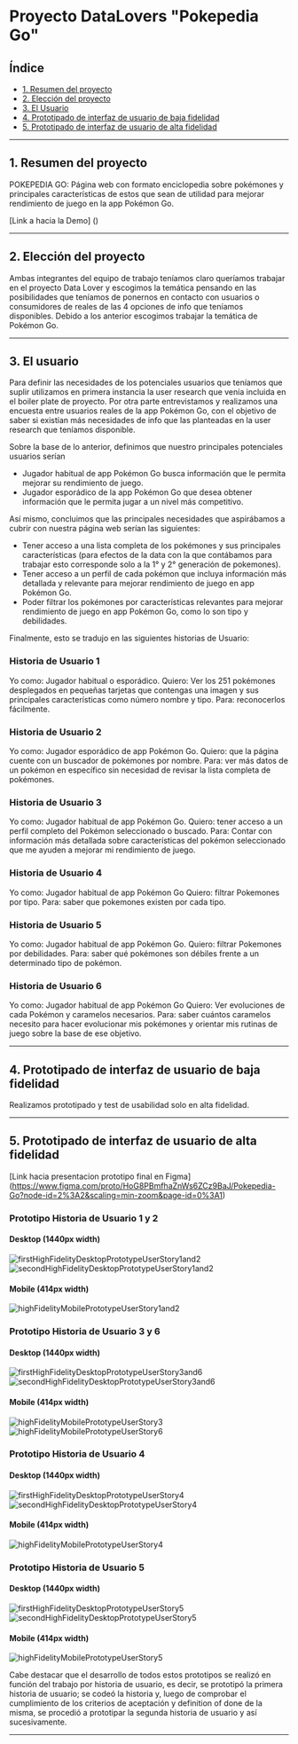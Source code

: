# Proyecto DataLovers "Pokepedia Go"

## Índice

* [1. Resumen del proyecto](#1-resumen-del-proyecto)
* [2. Elección del proyecto](#2-elección-del-proyecto)
* [3. El Usuario](#3-el-usuario)
* [4. Prototipado de interfaz de usuario de baja fidelidad](#4-prototipado-de-interfaz-de-usuario-de-baja-fidelidad)
* [5. Prototipado de interfaz de usuario de alta fidelidad](#5-prototipado-de-interfaz-de-usuario-de-alta-fidelidad)


***

## 1. Resumen del proyecto

POKEPEDIA GO:
Página web con formato enciclopedia sobre pokémones y principales características de estos que sean de utilidad para mejorar rendimiento de juego en la app Pokémon Go.

[Link a hacia la Demo] (<!-- aquí poner link aquí -->)

***

## 2. Elección del proyecto

Ambas integrantes del equipo de trabajo teníamos claro queríamos trabajar en el proyecto Data Lover y escogimos la temática pensando en las posibilidades que teníamos de ponernos en contacto con usuarios o consumidores de reales de las 4 opciones de info que teníamos disponibles. Debido a los anterior escogimos trabajar la temática de Pokémon Go.

***

## 3. El usuario

Para definir las necesidades de los potenciales usuarios que teníamos que suplir utilizamos en primera instancia la user research que venía incluida en el boiler plate de proyecto.
Por otra parte entrevistamos y realizamos una encuesta entre usuarios reales de la app Pokémon Go, con el objetivo de saber si existían más necesidades de info que las planteadas en la user research que teníamos disponible.

Sobre la base de lo anterior, definimos que nuestro principales potenciales usuarios serían
- Jugador habitual de app Pokémon Go busca información que le permita mejorar su rendimiento de juego.
- Jugador esporádico de la app Pokémon Go que desea obtener información que le permita jugar a un nivel más competitivo.


Así mismo, concluimos que las principales necesidades que aspirábamos a cubrir con nuestra página web serían las siguientes:
- Tener acceso a una lista completa de los pokémones y sus principales características (para efectos de la data con la que contábamos para trabajar esto corresponde solo a la 1° y 2° generación de pokemones).
- Tener acceso a un perfil de cada pokémon que incluya información más detallada y relevante para mejorar rendimiento de juego en app Pokémon Go.
- Poder filtrar los pokémones por características relevantes para mejorar rendimiento de juego en app Pokémon Go, como lo son tipo y debilidades.

Finalmente, esto se tradujo en las siguientes historias de Usuario:

### Historia de Usuario 1
Yo como: Jugador habitual o esporádico.
Quiero: Ver los 251 pokémones desplegados en pequeñas tarjetas que contengas una imagen y sus principales características como número nombre y tipo.
Para: reconocerlos fácilmente.

### Historia de Usuario 2
Yo como: Jugador esporádico de app Pokémon Go.
Quiero: que la página cuente con un buscador de pokémones por nombre.
Para: ver más datos de un pokémon en específico sin necesidad de revisar la lista completa de pokémones. 

### Historia de Usuario 3
Yo como: Jugador habitual de app Pokémon Go.
Quiero: tener acceso a un perfil completo del Pokémon seleccionado o buscado.
Para: Contar con información más detallada sobre características del pokémon seleccionado que me ayuden a mejorar mi rendimiento de juego.

### Historia de Usuario 4
Yo como: Jugador habitual de app Pokémon Go
Quiero: filtrar Pokemones por tipo.
Para: saber que pokemones existen por cada tipo.

### Historia de Usuario 5
Yo como: Jugador habitual de app Pokémon Go.
Quiero: filtrar Pokemones por debilidades.
Para: saber qué pokémones son débiles frente a un determinado tipo de pokémon.

### Historia de Usuario 6
Yo como: Jugador habitual de app Pokémon Go
Quiero: Ver evoluciones de cada Pokémon y caramelos necesarios.
Para: saber cuántos caramelos necesito para hacer evolucionar mis pokémones y orientar mis rutinas de juego sobre la base de ese objetivo.

***

## 4. Prototipado de interfaz de usuario de baja fidelidad

Realizamos prototipado y test de usabilidad solo en alta fidelidad.

***

## 5. Prototipado de interfaz de usuario de alta fidelidad

[Link hacia presentacion prototipo final en Figma]
(https://www.figma.com/proto/HoG8PBmfhaZnWs6ZCz9BaJ/Pokepedia-Go?node-id=2%3A2&scaling=min-zoom&page-id=0%3A1)

### Prototipo Historia de Usuario 1 y 2

#### Desktop (1440px width)

![firstHighFidelityDesktopPrototypeUserStory1and2](src/img/prototypes/desktop/firstHighFidelityDesktopPrototypeUserStory1and2.jpeg)
![secondHighFidelityDesktopPrototypeUserStory1and2](src/img/prototypes/desktop/secondHighFidelityDesktopPrototypeUserStory1and2.jpeg)

#### Mobile (414px width)
![highFidelityMobilePrototypeUserStory1and2](src/img/prototypes/mobile/highFidelityMobilePrototypeUserStory1and2.jpeg)


### Prototipo Historia de Usuario 3 y 6

#### Desktop (1440px width)
![firstHighFidelityDesktopPrototypeUserStory3and6](src/img/prototypes/desktop/firstHighFidelityDesktopPrototypeUserStory3and6.jpeg)
![secondHighFidelityDesktopPrototypeUserStory3and6](src/img/prototypes/desktop/secondHighFidelityDesktopPrototypeUserStory3and6.jpeg)

#### Mobile (414px width)
![highFidelityMobilePrototypeUserStory3](src/img/prototypes/mobile/highFidelityMobilePrototypeUserStory3.jpeg)
![highFidelityMobilePrototypeUserStory6](src/img/prototypes/mobile/highFidelityMobilePrototypeUserStory6.jpeg)


### Prototipo Historia de Usuario 4

#### Desktop (1440px width)
![firstHighFidelityDesktopPrototypeUserStory4](src/img/prototypes/desktop/firstHighFidelityDesktopPrototypeUserStory4.jpeg)
![secondHighFidelityDesktopPrototypeUserStory4](src/img/prototypes/desktop/secondHighFidelityDesktopPrototypeUserStory4.jpeg)

#### Mobile (414px width)
![highFidelityMobilePrototypeUserStory4](src/img/prototypes/mobile/highFidelityMobilePrototypeUserStory4.jpeg)


### Prototipo Historia de Usuario 5

#### Desktop (1440px width)
![firstHighFidelityDesktopPrototypeUserStory5](src/img/prototypes/desktop/firstHighFidelityDesktopPrototypeUserStory5.jpeg)
![secondHighFidelityDesktopPrototypeUserStory5](src/img/prototypes/desktop/secondHighFidelityDesktopPrototypeUserStory5.jpeg)

#### Mobile (414px width)
![highFidelityMobilePrototypeUserStory5](src/img/prototypes/mobile/highFidelityMobilePrototypeUserStory5jpg.jpeg)

 
Cabe destacar que el desarrollo de todos estos prototipos se realizó en función del trabajo por historia de usuario, es decir, se prototipó la primera historia de usuario; se codeó la historia y, luego de comprobar el cumplimiento de los criterios de aceptación y definition of done de la misma, se procedió a prototipar la segunda historia de usuario y así sucesivamente.

***

